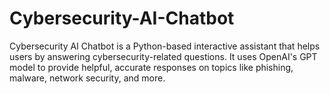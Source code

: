 # Cybersecurity-AI-Chatbot
Cybersecurity AI Chatbot is a Python-based interactive assistant that helps users by answering cybersecurity-related questions. It uses OpenAI's GPT model to provide helpful, accurate responses on topics like phishing, malware, network security, and more.
